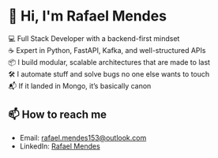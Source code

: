 # 👋 Hi, I'm Rafael Mendes

💻 Full Stack Developer with a backend-first mindset  
☕ Expert in Python, FastAPI, Kafka, and well-structured APIs  
📦 I build modular, scalable architectures that are made to last  
🛠️ I automate stuff and solve bugs no one else wants to touch  
📬 If it landed in Mongo, it’s basically canon

## 📫 How to reach me
- Email: rafael.mendes153@outlook.com
- LinkedIn: [Rafael Mendes](https://www.linkedin.com/in/rafaa-mendes/)
<!--- Portfolio: [yourwebsite.dev](https://yourwebsite.dev)-->
